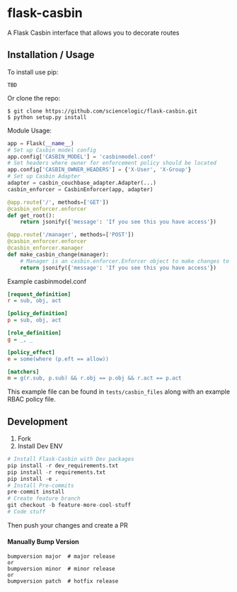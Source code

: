 flask-casbin
===============================

A Flask Casbin interface that allows you to decorate routes

Installation / Usage
--------------------

To install use pip:
```
TBD
```

Or clone the repo:
```
$ git clone https://github.com/sciencelogic/flask-casbin.git
$ python setup.py install
```

Module Usage:
```python
app = Flask(__name__)
# Set up Casbin model config
app.config['CASBIN_MODEL'] = 'casbinmodel.conf'
# Set headers where owner for enforcement policy should be located
app.config['CASBIN_OWNER_HEADERS'] = {'X-User', 'X-Group'}
# Set up Casbin Adapter
adapter = casbin_couchbase_adapter.Adapter(...)
casbin_enforcer = CasbinEnforcer(app, adapter)

@app.route('/', methods=['GET'])
@casbin_enforcer.enforcer
def get_root():
    return jsonify({'message': 'If you see this you have access'})

@app.route('/manager', methods=['POST'])
@casbin_enforcer.enforcer
@casbin_enforcer.manager
def make_casbin_change(manager):
    # Manager is an casbin.enforcer.Enforcer object to make changes to Casbin
    return jsonify({'message': 'If you see this you have access'})
```
Example casbinmodel.conf
```ini
[request_definition]
r = sub, obj, act

[policy_definition]
p = sub, obj, act

[role_definition]
g = _, _

[policy_effect]
e = some(where (p.eft == allow))

[matchers]
m = g(r.sub, p.sub) && r.obj == p.obj && r.act == p.act
```
This example file can be found in `tests/casbin_files` along with an example
RBAC policy file.

Development
------------
1. Fork
2. Install Dev ENV
```python
# Install Flask-Casbin with Dev packages
pip install -r dev_requirements.txt
pip install -r requirements.txt
pip install -e .
# Install Pre-commits
pre-commit install
# Create feature branch
git checkout -b feature-more-cool-stuff
# Code stuff
```
Then push your changes and create a PR

#### Manually Bump Version
```
bumpversion major  # major release
or
bumpversion minor  # minor release
or
bumpversion patch  # hotfix release
```


